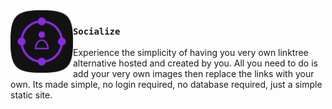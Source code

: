 <img src="./public/socialize-logo.png" align="left" width="100"/>

### `Socialize`

Experience the simplicity of having you very own linktree alternative hosted and created by you. All you need to do is add your very own images then replace the links with your own. Its made simple, no login required, no database required, just a simple static site.
